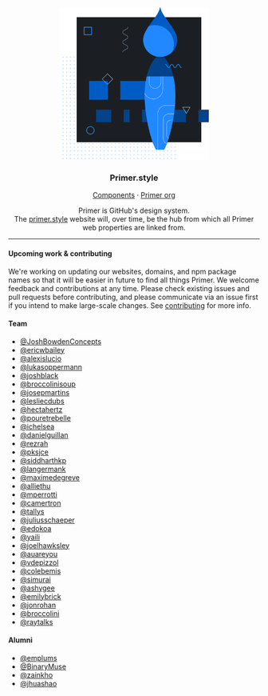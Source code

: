 <p align="center">
  <img width="300px" src="readme-style.png">
</p>

<p align="center">
  <h3 align="center">Primer.style</h3>
</p>

<p align="center">
  <a href="https://primer.style/components">Components</a>
  ·
  <a href="https://github.com/primer">Primer org</a>
</p>

<p align="center">Primer is GitHub's design system.<br /> The <a href="https://primer.style/">primer.style</a> website will, over time, be the hub from which all Primer web properties are linked from.
</p>

---

#### Upcoming work & contributing

We're working on updating our websites, domains, and npm package names so that it will be easier in future to find all things Primer. We welcome feedback and contributions at any time. Please check existing issues and pull requests before contributing, and please communicate via an issue first if you intend to make large-scale changes. See [contributing](.github/CONTRIBUTING.md) for more info.

#### Team
- [@JoshBowdenConcepts](https://github.com/JoshBowdenConcepts)
- [@ericwbailey](https://github.com/ericwbailey)
- [@alexislucio](https://github.com/alexislucio)
- [@lukasoppermann](https://github.com/lukasoppermann)
- [@joshblack](https://github.com/joshblack) 
- [@broccolinisoup](https://github.com/broccolinisoup)
- [@josepmartins](https://github.com/josepmartins)
- [@lesliecdubs](https://github.com/lesliecdubs)
- [@hectahertz](https://github.com/hectahertz)
- [@pouretrebelle](https://github.com/pouretrebelle)
- [@ichelsea](https://github.com/ichelsea)
- [@danielguillan](https://github.com/danielguillan)
- [@rezrah](https://github.com/rezrah)
- [@pksjce](https://github.com/pksjce)
- [@siddharthkp](https://github.com/siddharthkp)
- [@langermank](https://github.com/langermank)
- [@maximedegreve](https://github.com/maximedegreve)
- [@alliethu](https://github.com/alliethu)
- [@mperrotti](https://github.com/mperrotti)
- [@camertron](https://github.com/camertron)
- [@tallys](https://github.com/tallys)
- [@juliusschaeper](https://github.com/juliusschaeper)
- [@edokoa](https://github.com/edokoa)
- [@yaili](https://github.com/yaili)
- [@joelhawksley](https://github.com/joelhawksley)
- [@auareyou](https://github.com/auareyou)
- [@vdepizzol](https://github.com/vdepizzol)
- [@colebemis](https://github.com/colebemis)
- [@simurai](https://github.com/simurai)
- [@ashygee](https://github.com/ashygee)
- [@emilybrick](https://github.com/emilybrick)
- [@jonrohan](https://github.com/jonrohan)
- [@broccolini](https://github.com/broccolini)
- [@raytalks](https://github.com/raytalks)

#### Alumni
- [@emplums](https://github.com/emplums)
- [@BinaryMuse](https://github.com/BinaryMuse)
- [@zainkho](https://github.com/zainkho)
- [@jhuashao](https://github.com/jhuashao)

